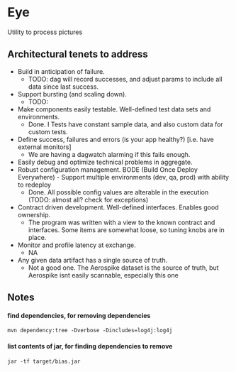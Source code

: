 # Eye
Utility to process pictures


## Architectural tenets to address

* Build in anticipation of failure.
  * TODO: dag will record successes, and adjust params to include all data since last success.
* Support bursting (and scaling down).
  * TODO: 
* Make components easily testable. Well-defined test data sets and environments.
  * Done.  I Tests have constant sample data, and also custom data for custom tests.
* Define success, failures and errors (is your app healthy?) [i.e. have external monitors]
  * We are having a dagwatch alarming if this fails enough.
* Easily debug and optimize technical problems in aggregate.
* Robust configuration management. BODE (Build Once Deploy Everywhere) - Support multiple environments (dev, qa, prod) with ability to redeploy
  * Done. All possible config values are alterable in the execution (TODO:
  almost all? check for exceptions)
* Contract driven development. Well-defined interfaces. Enables good ownership.
  * The program was written with a view to the known contract and interfaces.
  Some items are somewhat loose, so tuning knobs are in place. 
* Monitor and profile latency at exchange.
  * NA 
* Any given data artifact has a single source of truth.
  * Not a good one.  The Aerospike dataset is the source of truth, 
  but Aerospike isnt easily scannable, especially this one




## Notes

#### find dependencies, for removing dependencies
    mvn dependency:tree -Dverbose -Dincludes=log4j:log4j

#### list contents of jar, for finding dependencies to remove
    jar -tf target/bias.jar 

